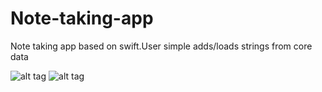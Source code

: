 Note-taking-app
===============

Note taking app based on swift.User simple adds/loads strings from core data

![alt tag](http://nerddevelopers.com/images/notetaking/55.PNG)
![alt tag](http://nerddevelopers.com/images/notetaking/55.PNG)
